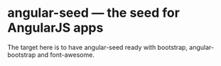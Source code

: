 # angular-seed — the seed for AngularJS apps
The target here is to have angular-seed ready with bootstrap, angular-bootstrap and font-awesome.
